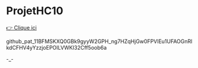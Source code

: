 # ProjetHC10
[👉 Clique ici](https://tenor.com/fr/view/side-eye-dog-suspicious-look-suspicious-doubt-dog-doubt-gif-23680990)


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


-_-
